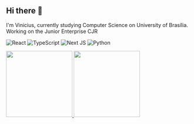 ## Hi there 👋

I'm Vinicius, currently studying Computer Science on University of Brasília. Working on the Junior Enterprise CJR

![React](https://img.shields.io/badge/react-%2320232a.svg?style=for-the-badge&logo=react&logoColor=%2361DAFB)
![TypeScript](https://img.shields.io/badge/typescript-%23007ACC.svg?style=for-the-badge&logo=typescript&logoColor=white)
![Next JS](https://img.shields.io/badge/Next-black?style=for-the-badge&logo=next.js&logoColor=white)
![Python](https://img.shields.io/badge/python-3670A0?style=for-the-badge&logo=python&logoColor=ffdd54)

<div>
<a href="https://github.com/viniciusrsm">
<img height="180em" src="https://github-readme-stats.vercel.app/api/top-langs/?username=viniciusrsm&layout=compact&langs_count=7&theme=dracula"/>
<img height="180em" src="https://github-readme-stats.vercel.app/api?username=viniciusrsm&show_icons=true&theme=dracula&include_all_commits=true&count_private=true"/>
</div>

<!--
**viniciusrsm/viniciusrsm** is a ✨ _special_ ✨ repository because its `README.md` (this file) appears on your GitHub profile.

Here are some ideas to get you started:

- 🔭 I’m currently working on ...
- 🌱 I’m currently learning ...
- 👯 I’m looking to collaborate on ...
- 🤔 I’m looking for help with ...
- 💬 Ask me about ...
- 📫 How to reach me: ...
- 😄 Pronouns: ...
- ⚡ Fun fact: ...
-->

